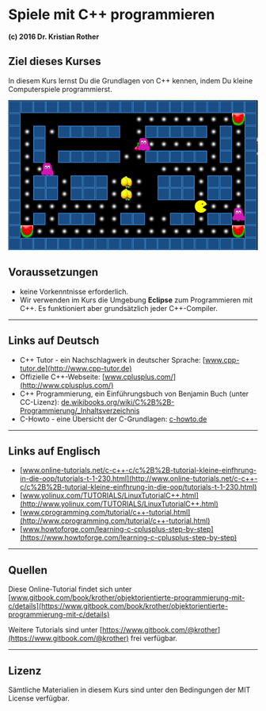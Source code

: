 
# Spiele mit C++ programmieren

**(c) 2016 Dr. Kristian Rother**

## Ziel dieses Kurses

In diesem Kurs lernst Du die Grundlagen von C++ kennen, indem Du kleine Computerspiele programmierst.

![Pac - Spielszene](images/pac.png)

## Voraussetzungen

* keine Vorkenntnisse erforderlich.
* Wir verwenden im Kurs die Umgebung **Eclipse** zum Programmieren mit C++. Es funktioniert aber grundsätzlich jeder C++-Compiler.

----

## Links auf Deutsch

* C++ Tutor - ein Nachschlagwerk in deutscher Sprache: [www.cpp-tutor.de](http://www.cpp-tutor.de)
* Offizielle C++-Webseite: [www.cplusplus.com/](http://www.cplusplus.com/)
* C++ Programmierung, ein Einführungsbuch von Benjamin Buch (unter CC-Lizenz): [de.wikibooks.org/wiki/C%2B%2B-Programmierung/_Inhaltsverzeichnis](https://de.wikibooks.org/wiki/C%2B%2B-Programmierung/_Inhaltsverzeichnis)
* C-Howto - eine Übersicht der C-Grundlagen: [c-howto.de](http://c-howto.de)

----

## Links auf Englisch

* [www.online-tutorials.net/c-c++-c/c%2B%2B-tutorial-kleine-einfhrung-in-die-oop/tutorials-t-1-230.html](http://www.online-tutorials.net/c-c++-c/c%2B%2B-tutorial-kleine-einfhrung-in-die-oop/tutorials-t-1-230.html)
* [www.yolinux.com/TUTORIALS/LinuxTutorialC++.html](http://www.yolinux.com/TUTORIALS/LinuxTutorialC++.html)
* [www.cprogramming.com/tutorial/c++-tutorial.html](http://www.cprogramming.com/tutorial/c++-tutorial.html)
* [www.howtoforge.com/learning-c-cplusplus-step-by-step](https://www.howtoforge.com/learning-c-cplusplus-step-by-step)

----

## Quellen

Diese Online-Tutorial findet sich unter [www.gitbook.com/book/krother/objektorientierte-programmierung-mit-c/details](https://www.gitbook.com/book/krother/objektorientierte-programmierung-mit-c/details)

Weitere Tutorials sind unter [https://www.gitbook.com/@krother](https://www.gitbook.com/@krother) frei verfügbar.

----

## Lizenz

Sämtliche Materialien in diesem Kurs sind unter den Bedingungen der MIT License verfügbar.
